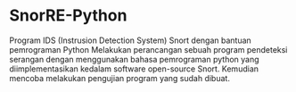 # SnorRE-Python
Program IDS (Instrusion Detection System) Snort dengan bantuan pemrograman Python
Melakukan perancangan sebuah program pendeteksi serangan dengan menggunakan bahasa pemrograman python yang diimplementasikan kedalam software open-source Snort. Kemudian mencoba melakukan pengujian program yang sudah dibuat.

